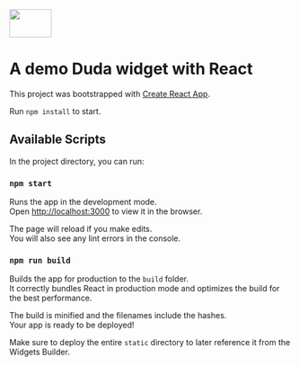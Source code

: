 <img src=https://www.logosvgpng.com/wp-content/uploads/2018/04/duda-logo-vector.png height=50 width=75 />

# A demo Duda widget with React

This project was bootstrapped with [Create React App](https://github.com/facebook/create-react-app).

Run `npm install` to start.

## Available Scripts

In the project directory, you can run:

### `npm start`

Runs the app in the development mode.<br>
Open [http://localhost:3000](http://localhost:3000) to view it in the browser.

The page will reload if you make edits.<br>
You will also see any lint errors in the console.

### `npm run build`

Builds the app for production to the `build` folder.<br>
It correctly bundles React in production mode and optimizes the build for the best performance.

The build is minified and the filenames include the hashes.<br>
Your app is ready to be deployed!

Make sure to deploy the entire `static` directory to later reference it from the Widgets Builder.
